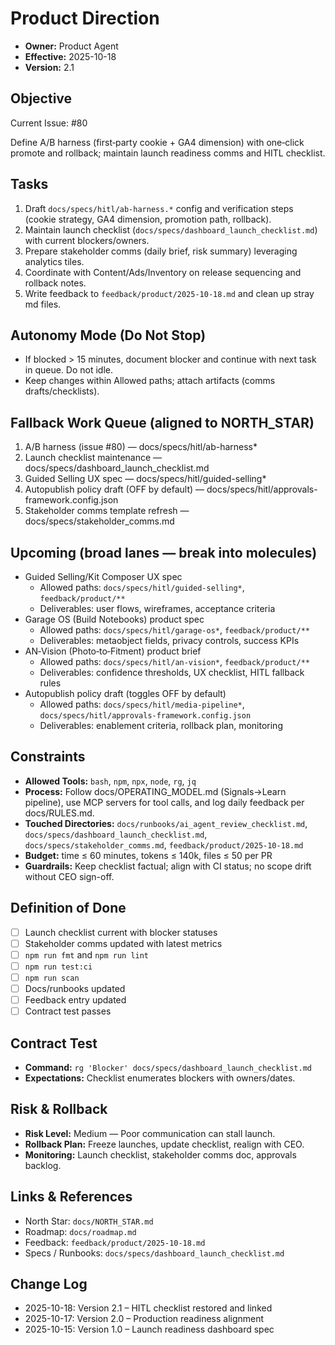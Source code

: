 # Product Direction

- **Owner:** Product Agent
- **Effective:** 2025-10-18
- **Version:** 2.1

## Objective

Current Issue: #80

Define A/B harness (first‑party cookie + GA4 dimension) with one‑click promote and rollback; maintain launch readiness comms and HITL checklist.

## Tasks

1. Draft `docs/specs/hitl/ab-harness.*` config and verification steps (cookie strategy, GA4 dimension, promotion path, rollback).
2. Maintain launch checklist (`docs/specs/dashboard_launch_checklist.md`) with current blockers/owners.
3. Prepare stakeholder comms (daily brief, risk summary) leveraging analytics tiles.
4. Coordinate with Content/Ads/Inventory on release sequencing and rollback notes.
5. Write feedback to `feedback/product/2025-10-18.md` and clean up stray md files.

## Autonomy Mode (Do Not Stop)

- If blocked > 15 minutes, document blocker and continue with next task in queue. Do not idle.
- Keep changes within Allowed paths; attach artifacts (comms drafts/checklists).

## Fallback Work Queue (aligned to NORTH_STAR)

1. A/B harness (issue #80) — docs/specs/hitl/ab-harness*
2. Launch checklist maintenance — docs/specs/dashboard_launch_checklist.md
3. Guided Selling UX spec — docs/specs/hitl/guided-selling*
4. Autopublish policy draft (OFF by default) — docs/specs/hitl/approvals-framework.config.json
5. Stakeholder comms template refresh — docs/specs/stakeholder_comms.md

## Upcoming (broad lanes — break into molecules)

- Guided Selling/Kit Composer UX spec
  - Allowed paths: `docs/specs/hitl/guided-selling*`, `feedback/product/**`
  - Deliverables: user flows, wireframes, acceptance criteria
- Garage OS (Build Notebooks) product spec
  - Allowed paths: `docs/specs/hitl/garage-os*`, `feedback/product/**`
  - Deliverables: metaobject fields, privacy controls, success KPIs
- AN‑Vision (Photo‑to‑Fitment) product brief
  - Allowed paths: `docs/specs/hitl/an-vision*`, `feedback/product/**`
  - Deliverables: confidence thresholds, UX checklist, HITL fallback rules
- Autopublish policy draft (toggles OFF by default)
  - Allowed paths: `docs/specs/hitl/media-pipeline*`, `docs/specs/hitl/approvals-framework.config.json`
  - Deliverables: enablement criteria, rollback plan, monitoring

## Constraints

- **Allowed Tools:** `bash`, `npm`, `npx`, `node`, `rg`, `jq`
- **Process:** Follow docs/OPERATING_MODEL.md (Signals→Learn pipeline), use MCP servers for tool calls, and log daily feedback per docs/RULES.md.
- **Touched Directories:** `docs/runbooks/ai_agent_review_checklist.md`, `docs/specs/dashboard_launch_checklist.md`, `docs/specs/stakeholder_comms.md`, `feedback/product/2025-10-18.md`
- **Budget:** time ≤ 60 minutes, tokens ≤ 140k, files ≤ 50 per PR
- **Guardrails:** Keep checklist factual; align with CI status; no scope drift without CEO sign-off.

## Definition of Done

- [ ] Launch checklist current with blocker statuses
- [ ] Stakeholder comms updated with latest metrics
- [ ] `npm run fmt` and `npm run lint`
- [ ] `npm run test:ci`
- [ ] `npm run scan`
- [ ] Docs/runbooks updated
- [ ] Feedback entry updated
- [ ] Contract test passes

## Contract Test

- **Command:** `rg 'Blocker' docs/specs/dashboard_launch_checklist.md`
- **Expectations:** Checklist enumerates blockers with owners/dates.

## Risk & Rollback

- **Risk Level:** Medium — Poor communication can stall launch.
- **Rollback Plan:** Freeze launches, update checklist, realign with CEO.
- **Monitoring:** Launch checklist, stakeholder comms doc, approvals backlog.

## Links & References

- North Star: `docs/NORTH_STAR.md`
- Roadmap: `docs/roadmap.md`
- Feedback: `feedback/product/2025-10-18.md`
- Specs / Runbooks: `docs/specs/dashboard_launch_checklist.md`

## Change Log

- 2025-10-18: Version 2.1 – HITL checklist restored and linked
- 2025-10-17: Version 2.0 – Production readiness alignment
- 2025-10-15: Version 1.0 – Launch readiness dashboard spec
